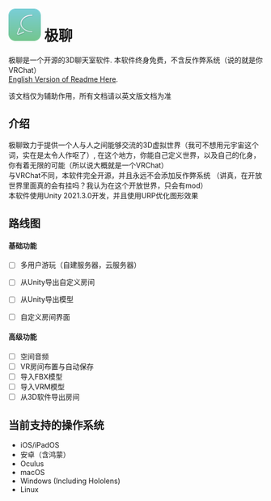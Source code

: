 # ![](Resources/VChatLogo-01.png) 极聊
极聊是一个开源的3D聊天室软件. 本软件终身免费，不含反作弊系统（说的就是你VRChat）<br />
[English Version of Readme Here](README.md).  

该文档仅为辅助作用，所有文档请以英文版文档为准
## 介绍
极聊致力于提供一个人与人之间能够交流的3D虚拟世界（我可不想用元宇宙这个词，实在是太令人作呕了）, 在这个地方，你能自己定义世界，以及自己的化身，你有着无限的可能（所以说大概就是一个VRChat）<br />
与VRChat不同，本软件完全开源，并且永远不会添加反作弊系统 （讲真，在开放世界里面真的会有挂吗？我认为在这个开放世界，只会有mod）<br />
本软件使用Unity 2021.3.0开发，并且使用URP优化图形效果
## 路线图

#### 基础功能
- [ ] 多用户游玩（自建服务器，云服务器）
- [ ] 从Unity导出自定义房间
- [ ] 从Unity导出模型
- [ ] 自定义房间界面<br />


#### 高级功能
- [ ] 空间音频
- [ ] VR房间布置与自动保存
- [ ] 导入FBX模型
- [ ] 导入VRM模型
- [ ] 从3D软件导出房间<br />

## 当前支持的操作系统
- iOS/iPadOS
- 安卓（含鸿蒙）
- Oculus
- macOS
- Windows (Including Hololens)
- Linux


